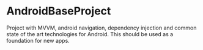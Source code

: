 # AndroidBaseProject
Project with MVVM, android navigation, dependency injection and common state of the art technologies for Android.
This should be used as a foundation for new apps.

